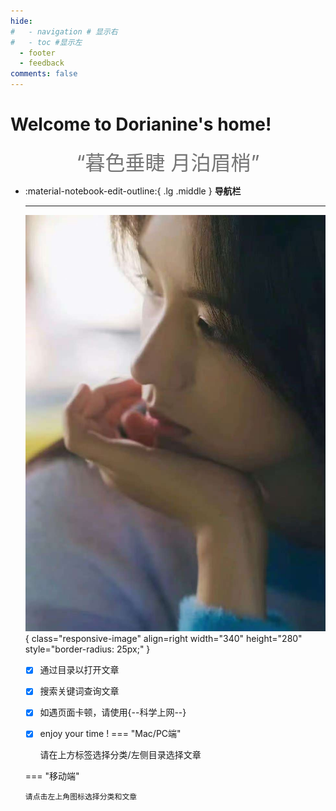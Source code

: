 ```yaml
---
hide:
#   - navigation # 显示右
#   - toc #显示左
  - footer
  - feedback
comments: false
---
```

# Welcome to Dorianine's home!
<center><font  color= #757575 size=6 class="ml3">“暮色垂睫 月泊眉梢”</font></center>
<script src="https://cdn.statically.io/libs/animejs/2.0.2/anime.min.js"></script>
<div id="rcorners2">
  <div id="rcorners1">
    <body>
      <font color="#4351AF">
        <p class="p1"></p>
        <script defer>
          function format(newDate) {
            var day = newDate.getDay();
            var y = newDate.getFullYear();
            var m = newDate.getMonth() + 1 < 10 ? "0" + (newDate.getMonth() + 1) : newDate.getMonth() + 1;
            var d = newDate.getDate() < 10 ? "0" + newDate.getDate() : newDate.getDate();
            var h = newDate.getHours() < 10 ? "0" + newDate.getHours() : newDate.getHours();
            var min = newDate.getMinutes() < 10 ? "0" + newDate.getMinutes() : newDate.getMinutes();
            var s = newDate.getSeconds() < 10 ? "0" + newDate.getSeconds() : newDate.getSeconds();
            var dict = { 1: "一", 2: "二", 3: "三", 4: "四", 5: "五", 6: "六", 0: "天" };
            return y + "年" + m + "月" + d + "日" + " " + h + ":" + min + ":" + s + " 星期" + dict[day];
          }
          var timerId = setInterval(function () {
            var newDate = new Date();
            var p1 = document.querySelector(".p1");
            if (p1) {
              p1.textContent = format(newDate);
            }
          }, 1000);
        </script>
      </font>
    </body>
  </div>
</div>
<div class="grid cards" markdown>

-   :material-notebook-edit-outline:{ .lg .middle } __导航栏__

    ---
    ![image](img/zy.jpg){ class="responsive-image" align=right width="340" height="280" style="border-radius: 25px;" }

    - [x] 通过目录以打开文章
    - [x] 搜索关键词查询文章
    - [x] 如遇页面卡顿，请使用{--科学上网--}
    - [x] enjoy your time !
    === "Mac/PC端"

        请在上方标签选择分类/左侧目录选择文章

    === "移动端"

        请点击左上角图标选择分类和文章
    



